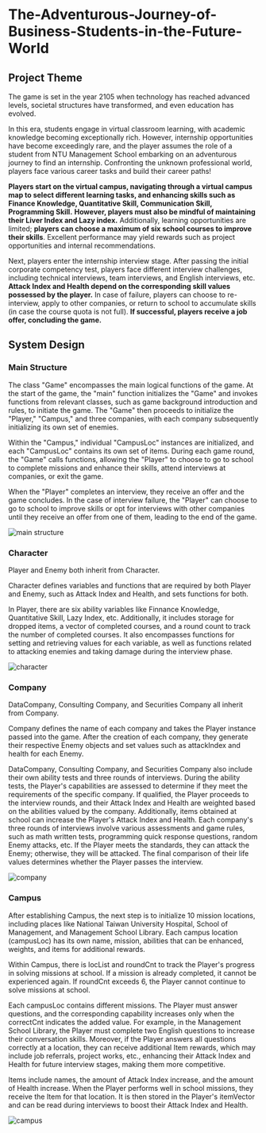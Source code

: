 # The-Adventurous-Journey-of-Business-Students-in-the-Future-World

## Project Theme
The game is set in the year 2105 when technology has reached advanced levels, societal structures have transformed, and even education has evolved. 

In this era, students engage in virtual classroom learning, with academic knowledge becoming exceptionally rich. However, internship opportunities have become exceedingly rare, and the player assumes the role of a student from NTU Management School embarking on an adventurous journey to find an internship. Confronting the unknown professional world, players face various career tasks and build their career paths!

**Players start on the virtual campus, navigating through a virtual campus map to select different learning tasks, and enhancing skills such as Finance Knowledge, Quantitative Skill, Communication Skill, Programming Skill.** **However, players must also be mindful of maintaining their Liver Index and Lazy index.** Additionally, learning opportunities are limited; **players can choose a maximum of six school courses to improve their skills**. Excellent performance may yield rewards such as project opportunities and internal recommendations.

Next, players enter the internship interview stage. After passing the initial corporate competency test, players face different interview challenges, including technical interviews, team interviews, and English interviews, etc. **Attack Index and Health depend on the corresponding skill values possessed by the player.** In case of failure, players can choose to re-interview, apply to other companies, or return to school to accumulate skills (in case the course quota is not full). **If successful, players receive a job offer, concluding the game.**

## System Design

### Main Structure
The class "Game" encompasses the main logical functions of the game. At the start of the game, the "main" function initializes the "Game" and invokes functions from relevant classes, such as game background introduction and rules, to initiate the game. The "Game" then proceeds to initialize the "Player," "Campus," and three companies, with each company subsequently initializing its own set of enemies.

Within the "Campus," individual "CampusLoc" instances are initialized, and each "CampusLoc" contains its own set of items. During each game round, the "Game" calls functions, allowing the "Player" to choose to go to school to complete missions and enhance their skills, attend interviews at companies, or exit the game.

When the "Player" completes an interview, they receive an offer and the game concludes. In the case of interview failure, the "Player" can choose to go to school to improve skills or opt for interviews with other companies until they receive an offer from one of them, leading to the end of the game.

![main structure](https://i.imgur.com/UAlCrOO.png)

### Character
Player and Enemy both inherit from Character.

Character defines variables and functions that are required by both Player and Enemy, such as Attack Index and Health, and sets functions for both.

In Player, there are six ability variables like Finnance Knowledge, Quantitative Skill, Lazy Index, etc. Additionally, it includes storage for dropped items, a vector of completed courses, and a round count to track the number of completed courses. It also encompasses functions for setting and retrieving values for each variable, as well as functions related to attacking enemies and taking damage during the interview phase.

![character](https://i.imgur.com/Qt0oytA.png)

### Company
DataCompany, Consulting Company, and Securities Company all inherit from Company.

Company defines the name of each company and takes the Player instance passed into the game. After the creation of each company, they generate their respective Enemy objects and set values such as attackIndex and health for each Enemy.

DataCompany, Consulting Company, and Securities Company also include their own ability tests and three rounds of interviews. During the ability tests, the Player's capabilities are assessed to determine if they meet the requirements of the specific company. If qualified, the Player proceeds to the interview rounds, and their Attack Index and Health are weighted based on the abilities valued by the company. Additionally, items obtained at school can increase the Player's Attack Index and Health. Each company's three rounds of interviews involve various assessments and game rules, such as math written tests, programming quick response questions, random Enemy attacks, etc. If the Player meets the standards, they can attack the Enemy; otherwise, they will be attacked. The final comparison of their life values determines whether the Player passes the interview.

![company](https://i.imgur.com/Rp61gCT.png)

### Campus
After establishing Campus, the next step is to initialize 10 mission locations, including places like National Taiwan University Hospital, School of Management, and Management School Library. Each campus location (campusLoc) has its own name, mission, abilities that can be enhanced, weights, and items for additional rewards.

Within Campus, there is locList and roundCnt to track the Player's progress in solving missions at school. If a mission is already completed, it cannot be experienced again. If roundCnt exceeds 6, the Player cannot continue to solve missions at school.

Each campusLoc contains different missions. The Player must answer questions, and the corresponding capability increases only when the correctCnt indicates the added value. For example, in the Management School Library, the Player must complete two English questions to increase their conversation skills. Moreover, if the Player answers all questions correctly at a location, they can receive additional Item rewards, which may include job referrals, project works, etc., enhancing their Attack Index and Health for future interview stages, making them more competitive.

Items include names, the amount of Attack Index increase, and the amount of Health increase. When the Player performs well in school missions, they receive the Item for that location. It is then stored in the Player's itemVector and can be read during interviews to boost their Attack Index and Health.

![campus](https://i.imgur.com/hKPYTKJ.png)
